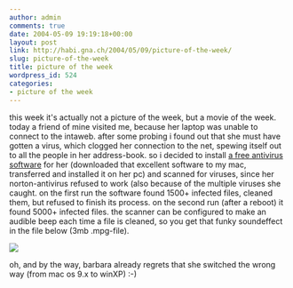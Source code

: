 ```yaml
---
author: admin
comments: true
date: 2004-05-09 19:19:18+00:00
layout: post
link: http://habi.gna.ch/2004/05/09/picture-of-the-week/
slug: picture-of-the-week
title: picture of the week
wordpress_id: 524
categories:
- picture of the week
---
```


this week it's actually not a picture of the week, but a movie of the week.
today a friend of mine visited me, because her laptop was unable to connect to the intaweb.
after some probing i found out that she must have gotten a virus, which clogged her connection to the net, spewing itself out to all the people in her address-book.
so i decided to install [a free antivirus software](http://www.free-av.de/) for her (downloaded that excellent software to my mac, transferred and installed it on her pc) and scanned for viruses, since her norton-antivirus refused to work (also because of the multiple viruses she caught.
on the first run the software found 1500+ infected files, cleaned them, but refused to finish its process. on the second run (after a reboot) it found 5000+ infected files. the scanner can be configured to make an audible beep each time a file is cleaned, so you get that funky soundeffect in the file below (3mb .mpg-file).

[![](http://habi.gna.ch/blog/images/virii.jpg)](http://habi.gna.ch/blog/images/MOV03203.MPG)

oh, and by the way, barbara already regrets that she switched the wrong way (from mac os 9.x to winXP) :-)
